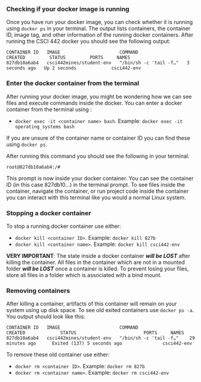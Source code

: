 ### Checking if your docker image is running
Once you have run your docker image, you can check whether it is running using `docker ps` in your terminal. The output lists containers, the container ID, image tag, and other information of the running docker containers.
After running the CSCI 442 docker you should see the following output:
```
CONTAINER ID   IMAGE                      COMMAND                  CREATED         STATUS         PORTS     NAMES
827db10a6ab4   csci442mines/student-env   "/bin/sh -c 'tail -f…"   3 seconds ago   Up 2 seconds             csci442-env
```

### Enter the docker container from the terminal
After running your docker image, you might be wondering how we can see files and execute commands inside the docker. You can enter a docker container from the terminal using :
- `docker exec -it <container name> bash`. Example: `docker exec -it operating_systems bash`

If you are unsure of the container name or container ID you can find these using `docker ps`.

After running this command you should see the following in your terminal.
```
root@827db10a6ab4:/#
```

This prompt is now inside your docker container. You can see the container ID (in this case 827db10...) in the terminal prompt. To see files inside the container, navigate the container, or run project code inside the container you can interact with this terminal like you would a normal Linux system.

### Stopping a docker container
To stop a running docker container use either:
- `docker kill <container ID>`. Example: `docker kill 827b`
- `docker kill <container name>`. Example: `docker kill csci442-env`

**VERY IMPORTANT**: The state inside a docker container ***will be LOST*** after killing the container. All files in the container which are not in a mounted folder ***will be LOST*** once a container is killed. To prevent losing your files, store all files in a folder which is associated with a bind mount.

### Removing containers
After killing a container, artifacts of this container will remain on your system using up disk space. To see old exited containers use `docker ps -a`. You output should look like this:
```
CONTAINER ID   IMAGE                      COMMAND                   CREATED             STATUS                         PORTS     NAMES
827db10a6ab4   csci442mines/student-env   "/bin/sh -c 'tail -f…"    29 minutes ago      Exited (137) 5 seconds ago               csci442-env
```
To remove these old container use either:
- `docker rm <container ID>`. Example: `docker rm 827b`
- `docker rm <container name>`. Example: `docker rm csci442-env`

